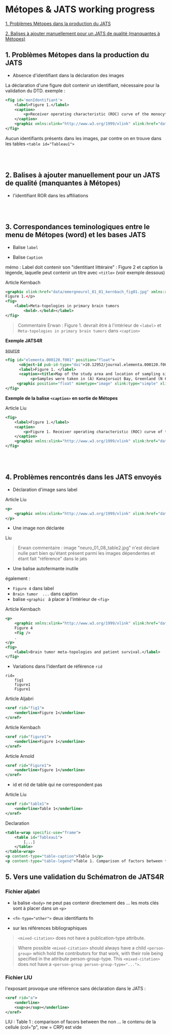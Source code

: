 
# Métopes & JATS working progress


[1. Problèmes Métopes dans la production du JATS](1.-problemes-Metopes-dans-la-production-du-JATS)

[2. Balises à ajouter manuellement pour un JATS de qualité (manquantes à Métopes)](#2.-balises-a-ajouter-manuellement-pour-un-JATS-de-qualite-(manquantes-a-metopes))


## 1. Problèmes Métopes dans la production du JATS


* Absence d'identifiant dans la déclaration des images

La déclaration d'une figure doit contenir un identifiant, nécessaire pour la validation du DTD. exemple : 

```xml
<fig id='monIdentifiant'>
    <label>Figure 1.</label>
    <caption>
        <p>Receiver operating characteristic (ROC) curve of the monocyte/high-density lipoprotein ratio (MHR) for intracranial and extracranial atherosclerotic stenosis.</p>
    </caption>
    <graphic xmlns:xlink="http://www.w3.org/1999/xlink" xlink:href="data/neuro_01_08_fig1.jpg" />
</fig>
```

Aucun identifiants présents dans les images, par contre on en trouve dans les tables `<table id="Tableau1">`

<br />
<br />

## 2. Balises à ajouter manuellement pour un JATS de qualité (manquantes à Métopes)

* l'identifiant ROR dans les affiliations

<br />
<br />

## 3. Correspondances teminologiques entre le menu de Métopes (word) et les bases JATS

* Balise `label`

* Balise `Caption`


mémo : Label doit contenir son "identitiant littéraire" : Figure 2 et caption la légende, laquelle peut contenir un titre avec `<title>` (voir exemple dessous)


Article Kernbach
```xml
<graphic xlink:href="data/emergneurol_01_01_kernbach_fig01.jpg" xmlns:xlink="http://www.w3.org/1999/xlink"/>
Figure 1.</p>
<fig>
    <label>Meta-topologies in primary brain tumors
        <bold>.</bold></label>
</fig>
```

 > Commentaire Erwan : Figure 1. devrait être à l'intérieur de `<label>` et `Meta-topologies in primary brain tumors` dans `<caption>`

**Exemple JATS4R**

[source](https://jats4r.org/display-objects-figures-tables-boxed-text-etc/#example-3-a-figure-with-alternative-graphical-representations)

```xml
<fig id="elementa.000120.f001" position="float">
      <object-id pub-id-type="doi">10.12952/journal.elementa.000120.f001</object-id>
      <label>Figure 1. </label>
      <caption><title>Map of the study area and location of sampling sites in 2013 and 2014.</title>
           <p>Samples were taken in (A) Kanajorsuit Bay, Greenland (N 64.44632, W 51.57724), between 27 March and 5 April, 2013, and in (B) Kobbefjord, Greenland (N 64.15340, W 51.42275), between 12 and 21 March, 2014.</p></caption>
     <graphic position="float" mimetype="image" xlink:type="simple" xlink:href="journal.elementa.000120.f001.png"/>
</fig>
```

**Exemple de la balise `<caption>` en sortie de Métopes**

Article Liu 
```xml
<fig>
    <label>Figure 1.</label>
    <caption>
        <p>Figure 1. Receiver operating characteristic (ROC) curve of the monocyte/high-density lipoprotein ratio (MHR) for intracranial and extracranial atherosclerotic stenosis.</p>
    </caption>
    <graphic xmlns:xlink="http://www.w3.org/1999/xlink" xlink:href="data/neuro_01_08_fig1.jpg" />
</fig>
```

<br />
<br />

## 4. Problèmes rencontrés dans les JATS envoyés  

* Déclaration d'image sans label

Article Liu 
```xml
<p>
    <graphic xmlns:xlink="http://www.w3.org/1999/xlink" xlink:href="data/neuro_01_08_table3.jpg" />
</p>
```


* Une image non déclarée

Liu 
> Erwan commentaire : image "neuro_01_08_table2.jpg" n'est déclaré nulle part bien qu'étant présent parmi les images dépendentes et étant fait "référence" dans le jats 


* Une balise autofermante inutile

également : 
- `Figure 4` dans label 
- `Brain tumor  ...` dans caption
- balise `<graphic ` à placer à l'intérieur de `<fig>`

Article Kernbach
```xml
<p>
    <graphic xmlns:xlink="http://www.w3.org/1999/xlink" xlink:href="data/emergneurol_01_01_kernbach_fig04.jpg" />
    Figure 4
    <fig />
    .
</p>
<fig>
    <label>Brain tumor meta-topologies and patient survival.</label>
</fig>
```

* Variations dans l'idenfant de référence `rid`

```
rid=
    fig1
    figure1
    Figure1
```


Article Aljabri
```xml
<xref rid="fig1">
    <underline>Figure 1</underline>
</xref>
```

Article Kernbach 

```xml
<xref rid="figure1">
    <underline>Figure 1</underline>
</xref>
```

Article Arnold
```xml
<xref rid="Figure1">
    <underline>figure 1</underline>
</xref>
```

* id et rid de table qui ne correspondent pas

Article Liu
```xml
<xref rid="table1">
    <underline>Table 1</underline>
</xref>
```

Declaration
```xml
<table-wrap specific-use="frame">
    <table id="Tableau1">
        [...]
    </table>
</table-wrap>
<p content-type="table-caption">Table 1</p>
<p content-type="table-legend">Table 1. Comparison of factors between the non-stenosis group and the atherosclerotic stenosis group.</p>
```


## 5. Vers une validation du Schématron de JATS4R

### Fichier aljabri

* la balise `<body>` ne peut pas contenir directement des <sec> ... les mots clés sont à placer dans un `<p>`

* `<fn-type="other">` deux identifiants fn

* sur les références bibliographiques

 > `<mixed-citation>` does not have a publication-type attribute.

 > Where possible `<mixed-citation>` should always have a child `<person-group>` which hold the contributors for that work, with their role being specified in the attribute person-group-type. This `<mixed-citation>` does not have a `<person-group person-group-type="...">`.

### Fichier LIU

l'exposant provoque une référence sans déclaration dans le JATS : 

```xml
<xref rid="a">
    <underline>
    <sup>a</sup></underline>
</xref>
```

LIU : 
Table 1 : comparison of facors between the non ... 
le contenu de la cellule (col="p", row = CRP) est vide